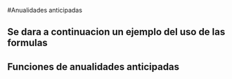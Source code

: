 #Anualidades anticipadas

## Se dara a continuacion un ejemplo del uso de las formulas
## Funciones de anualidades anticipadas 

```{r}

```
